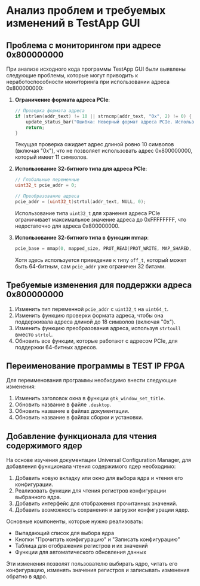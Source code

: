# Анализ проблем и требуемых изменений в TestApp GUI

## Проблема с мониторингом при адресе 0x800000000

При анализе исходного кода программы TestApp GUI были выявлены следующие проблемы, которые могут приводить к неработоспособности мониторинга при использовании адреса 0x800000000:

1. **Ограничение формата адреса PCIe**:
   ```c
   // Проверка формата адреса
   if (strlen(addr_text) != 10 || strncmp(addr_text, "0x", 2) != 0) {
       update_status_bar("Ошибка: Неверный формат адреса PCIe. Используйте формат 0xA0000000");
       return;
   }
   ```
   Текущая проверка ожидает адрес длиной ровно 10 символов (включая "0x"), что не позволяет использовать адрес 0x800000000, который имеет 11 символов.

2. **Использование 32-битного типа для адреса PCIe**:
   ```c
   // Глобальные переменные
   uint32_t pcie_addr = 0;
   
   // Преобразование адреса
   pcie_addr = (uint32_t)strtol(addr_text, NULL, 0);
   ```
   Использование типа `uint32_t` для хранения адреса PCIe ограничивает максимальное значение адреса до 0xFFFFFFFF, что недостаточно для адреса 0x800000000.

3. **Использование 32-битного типа в функции mmap**:
   ```c
   pcie_base = mmap(0, mapped_size, PROT_READ|PROT_WRITE, MAP_SHARED, fd, pcie_addr & ~(off_t)(page_size - 1));
   ```
   Хотя здесь используется приведение к типу `off_t`, который может быть 64-битным, сам `pcie_addr` уже ограничен 32 битами.

## Требуемые изменения для поддержки адреса 0x800000000

1. Изменить тип переменной `pcie_addr` с `uint32_t` на `uint64_t`.
2. Изменить функцию проверки формата адреса, чтобы она поддерживала адреса длиной до 18 символов (включая "0x").
3. Изменить функцию преобразования адреса, используя `strtoull` вместо `strtol`.
4. Обновить все функции, которые работают с адресом PCIe, для поддержки 64-битных адресов.

## Переименование программы в TEST IP FPGA

Для переименования программы необходимо внести следующие изменения:

1. Изменить заголовок окна в функции `gtk_window_set_title`.
2. Обновить название в файле `.desktop`.
3. Обновить название в файлах документации.
4. Обновить название в файлах сборки и установки.

## Добавление функционала для чтения содержимого ядер

На основе изучения документации Universal Configuration Manager, для добавления функционала чтения содержимого ядер необходимо:

1. Добавить новую вкладку или окно для выбора ядра и чтения его конфигурации.
2. Реализовать функции для чтения регистров конфигурации выбранного ядра.
3. Добавить интерфейс для отображения прочитанных значений.
4. Добавить возможность сохранения и загрузки конфигурации ядер.

Основные компоненты, которые нужно реализовать:
- Выпадающий список для выбора ядра
- Кнопки "Прочитать конфигурацию" и "Записать конфигурацию"
- Таблица для отображения регистров и их значений
- Функции для автоматического обновления данных

Эти изменения позволят пользователю выбирать ядро, читать его конфигурацию, изменять значения регистров и записывать изменения обратно в ядро.

